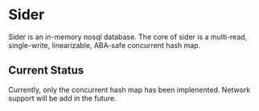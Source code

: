 # Sider

Sider is an in-memory nosql database. The core of sider is a multi-read, single-write, linearizable, ABA-safe 
 concurrent hash map.
 

## Current Status

Currently, only the concurrent hash map has been implenented. Network support will be add in the future.